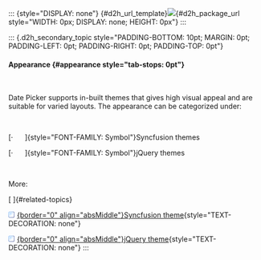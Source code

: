 ::: {style="DISPLAY: none"}
[](ms-xhelp:///?Id=d2h_url_template){#d2h_url_template}![](!package_url!){#d2h_package_url style="WIDTH: 0px; DISPLAY: none; HEIGHT: 0px"}
:::

::: {.d2h_secondary_topic style="PADDING-BOTTOM: 10pt; MARGIN: 0pt; PADDING-LEFT: 0pt; PADDING-RIGHT: 0pt; PADDING-TOP: 0pt"}
#### Appearance {#appearance style="tab-stops: 0pt"}

 

Date Picker supports in-built themes that gives high visual appeal and are suitable for varied layouts. The appearance can be categorized under:

 

[·      ]{style="FONT-FAMILY: Symbol"}Syncfusion themes

[·      ]{style="FONT-FAMILY: Symbol"}jQuery themes

 

More:

[ ]{#related-topics}

[![](button.gif){border="0" align="absMiddle"}Syncfusion theme](ms-xhelp:///?Id=348f9f7a-724d-4b82-a478-475871d30773){style="TEXT-DECORATION: none"}

[![](button.gif){border="0" align="absMiddle"}jQuery theme](ms-xhelp:///?Id=1d2b2284-1def-4bbd-81b6-1943bd448abd){style="TEXT-DECORATION: none"}
:::
